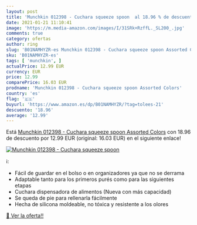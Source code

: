 ```yaml
---
layout: post
title: 'Munchkin 012398 - Cuchara squeeze spoon  al 18.96 % de descuento'
date: 2021-01-21 11:10:41
image: 'https://m.media-amazon.com/images/I/31SRk+RzffL._SL200_.jpg'
comments: true
category: ofertas
author: ring
slug: 'B01NAMHYZR-es Munchkin 012398 - Cuchara squeeze spoon Assorted Colors'
sku: 'B01NAMHYZR-es'
tags: [ 'munchkin', ]
actualPrice: 12.99 EUR
currency: EUR
price: 12.99
comparePrice: 16.03 EUR
prodname: 'Munchkin 012398 - Cuchara squeeze spoon Assorted Colors'
country: 'es'
flag: '🇪🇸'
buyurl: 'https://www.amazon.es/dp/B01NAMHYZR/?tag=tolees-21'
descuento: '18.96'
average: '12.99'
---
```


Está [Munchkin 012398 - Cuchara squeeze spoon Assorted Colors](https://www.amazon.es/dp/B01NAMHYZR/?tag=tolees-21) con 18.96 de descuento por 12.99 EUR (original: 16.03 EUR) en el siguiente enlace!

[![Munchkin 012398 - Cuchara squeeze spoon ](https://m.media-amazon.com/images/I/31SRk+RzffL._SL200_.jpg)](https://www.amazon.es/dp/B01NAMHYZR/?tag=tolees-21)

ℹ️:

- Fácil de guardar en el bolso o en organizadores ya que no se derrama
- Adaptable tanto para los primeros purés como para las siguientes etapas
- Cuchara dispensadora de alimentos (Nueva con más capacidad)
- Se queda de pie para rellenarla fácilmente
- Hecha de silicona moldeable, no tóxica y resistente a los olores

[🛒 Ver la oferta!!](https://www.amazon.es/dp/B01NAMHYZR/?tag=tolees-21)
